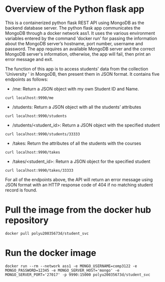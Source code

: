 # Overview of the Python flask app
This is a containerized python flask REST API using MongoDB as the backend database server. The python flask app communicates the MongoDB through a docker network ass1. It uses the various environment variables entered by the command 'docker run'  for passing the information about the MongoDB server’s hostname, port number, username and password. The app requires an available MongoDB server and the correct MongoDB server's information, otherwise, the app will fail, then print an error message and exit.  

The function of this app is to access students' data from the collection 'University ' in MongoDB, then present them in JSON format. It contains five endpoints as follows:

* /me: Return a JSON object with my own Student ID and Name.
```
curl localhost:9990/me
```

* /students: Return a JSON object with all the students’ attributes
```
curl localhost:9990/students
```

* /students/<student_id>: Return a JSON object with the specified student 
```
curl localhost:9990/students/33333
```

* /takes: Return the attributes of all the students with the courses 
```
curl localhost:9990/takes
```

* /takes/<student_id>: Return a JSON object for the specified student
```
curl localhost:9990/takes/33333
```

For all of the endpoints above, the API will return an error message using JSON format with an HTTP response code of 404 if no matching student record is found.

# Pull the image from the docker hub repository
```
docker pull polyu20035673d/student_svc
```

# Run the docker image
```
docker run --rm --network ass1 -e MONGO_USERNAME=comp3122 -e MONGO_PASSWORD=12345 -e MONGO_SERVER_HOST='mongo' -e MONGO_SERVER_PORT='27017' -p 9990:15000 polyu20035673d/student_svc
```